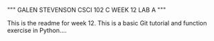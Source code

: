 """
GALEN STEVENSON
CSCI 102 C
WEEK 12 LAB A
"""

This is the readme for week 12.  This is a basic Git tutorial and function exercise in Python....